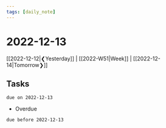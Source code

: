 ```yaml
---
tags: [daily_note]
---
```

# 2022-12-13
[[2022-12-12|❮Yesterday]] | [[2022-W51|Week]] | [[2022-12-14|Tomorrow❯]]

## Tasks
```tasks
due on 2022-12-13
```
- Overdue
```tasks
due before 2022-12-13
```
